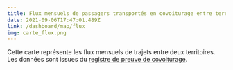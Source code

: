 ```yaml
---
title: Flux mensuels de passagers transportés en covoiturage entre territoires
date: 2021-09-06T17:47:01.489Z
link: /dashboard/map/flux
img: carte_flux.png
---
```


Cette carte représente les flux mensuels de trajets entre deux territoires.  
Les données sont issues du [registre de preuve de covoiturage](https://www.data.gouv.fr/fr/datasets/trajets-realises-en-covoiturage-registre-de-preuve-de-covoiturage/).  
